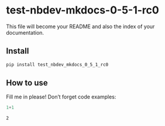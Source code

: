 # test-nbdev-mkdocs-0-5-1-rc0

<!-- WARNING: THIS FILE WAS AUTOGENERATED! DO NOT EDIT! -->

This file will become your README and also the index of your
documentation.

## Install

``` sh
pip install test_nbdev_mkdocs_0_5_1_rc0
```

## How to use

Fill me in please! Don’t forget code examples:

``` python
1+1
```

    2
